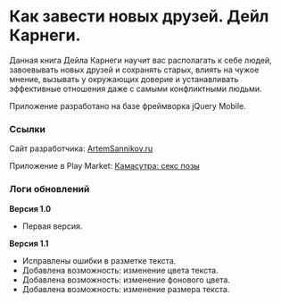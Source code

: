 # Как завести новых друзей. Дейл Карнеги.

Данная книга Дейла Карнеги научит вас располагать к себе людей, завоевывать новых друзей и сохранять старых, влиять на чужое мнение, вызывать у окружающих доверие и устанавливать эффективные отношения даже с самыми конфликтными людьми.

Приложение разработано на базе фреймворка jQuery Mobile.

### Ссылки

Сайт разработчика: [ArtemSannikov.ru](http://artemsannikov.ru)

Приложение в Play Market: [Камасутра: секс позы](https://play.google.com/store/apps/details?id=ru.book1)

### Логи обновлений

**Версия 1.0**

* Первая версия.

**Версия 1.1**

* Исправлены ошибки в разметке текста.
* Добавлена возможность: изменение цвета текста.
* Добавлена возможность: изменение фонового цвета.
* Добавлена возможность: изменение размера текста.